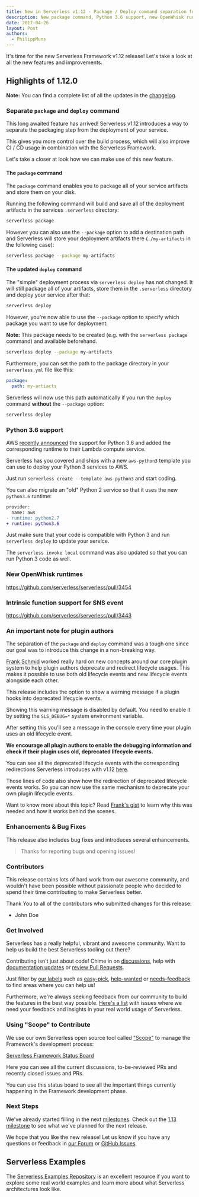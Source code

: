 ```yaml
---
title: New in Serverless v1.12 - Package / Deploy command separation for better CI / CD support
description: New package command, Python 3.6 support, new OpenWhisk runtimes, plus more in the Serverless Framework v1.12 release.
date: 2017-04-26
layout: Post
authors:
  - PhilippMuns
---
```


It's time for the new Serverless Framework v1.12 release! Let's take a look at all the new features and improvements.

## Highlights of 1.12.0

**Note:** You can find a complete list of all the updates in the [changelog](https://github.com/serverless/serverless/blob/master/CHANGELOG.md).

### Separate `package` and `deploy` command		
		
This long awaited feature has arrived! Serverless v1.12 introduces a way to separate the packaging step from the deployment of your service.		
		
This gives you more control over the build process, which will also improve CI / CD usage in combination with the Serverless Framework.		
		
Let's take a closer at look how we can make use of this new feature.		
		
#### The `package` command		
		
The `package` command enables you to package all of your service artifacts and store them on your disk.		
		
Running the following command will build and save all of the deployment artifacts in the services `.serverless` directory:		
		
```bash		
serverless package		
```		
		
However you can also use the `--package` option to add a destination path and Serverless will store your deployment artifacts there (`./my-artifacts` in the following case):		
		
```bash		
serverless package --package my-artifacts		
```		
		
#### The updated `deploy` command		
		
The "simple" deployment process via `serverless deploy` has not changed. It will still package all of your artifacts, store them in the `.serverless` directory and deploy your service after that:		
		
```bash		
serverless deploy		
```		
		
However, you're now able to use the `--package` option to specify which package you want to use for deployment:		
		
**Note:** This package needs to be created (e.g. with the `serverless package` command) and available beforehand.		
		
```bash		
serverless deploy --package my-artifacts		
```		
		
Furthermore, you can set the path to the package directory in your `serverless.yml` file like this:		
		
```yml		
package:		
  path: my-artiacts		
```		
		
Serverless will now use this path automatically if you run the `deploy` command **without** the `--package` option:		
		
```bash		
serverless deploy		
```

### Python 3.6 support

AWS [recently announced](https://aws.amazon.com/de/about-aws/whats-new/2017/04/aws-lambda-supports-python-3-6/) the support for Python 3.6 and added the corresponding runtime to their Lambda compute service.

Serverless has you covered and ships with a new `aws-python3` template you can use to deploy your Python 3 services to AWS.

Just run `serverless create --template aws-python3` and start coding.

You can also migrate an "old" Python 2 service so that it uses the new `python3.6` runtime:

```diff
provider:
  name: aws
- runtime: python2.7
+ runtime: python3.6
```

Just make sure that your code is compatible with Python 3 and run `serverless deploy` to update your service.

The `serverless invoke local` command was also updated so that you can run Python 3 code as well.

### New OpenWhisk runtimes

https://github.com/serverless/serverless/pull/3454

### Intrinsic function support for SNS event

https://github.com/serverless/serverless/pull/3443

### An important note for plugin authors		
		
The separation of the `package` and `deploy` command was a tough one since our goal was to introduce this change in a non-breaking way.		
		
[Frank Schmid](https://github.com/HyperBrain) worked really hard on new concepts around our core plugin system to help plugin authors deprecate and redirect lifecycle usages. This makes it possible to use both old lifecycle events and new lifecycle events alongside each other.		
		
This release includes the option to show a warning message if a plugin hooks into deprecated lifecycle events.		
		
Showing this warning message is disabled by default. You need to enable it by setting the `SLS_DEBUG=*` system environment variable.		
		
After setting this you'll see a message in the console every time your plugin uses an old lifecycle event.		
		
**We encourage all plugin authors to enable the debugging information and check if their plugin uses old, deprecated lifecycle events.**		
		
You can see all the deprecated lifecycle events with the corresponding redirections Serverless introduces with v1.12 [here](https://github.com/serverless/serverless/blob/f5c7f2fa13975560746c0c40cda2077ab09c7353/lib/plugins/deploy/deploy.js#L11-L16).		
		
Those lines of code also show how the redirection of deprecated lifecycle events works. So you can now use the same mechanism to deprecate your own plugin lifecycle events.		
		
Want to know more about this topic? Read [Frank's gist](https://gist.github.com/HyperBrain/bba5c9698e92ac693bb461c99d6cfeec) to learn why this was needed and how it works behind the scenes.

### Enhancements & Bug Fixes

This release also includes bug fixes and introduces several enhancements.

> Thanks for reporting bugs and opening issues!

### Contributors

This release contains lots of hard work from our awesome community, and wouldn't have been possible without passionate people who decided to spend their time contributing to make Serverless better.

Thank You to all of the contributors who submitted changes for this release:

- John Doe

### Get Involved

Serverless has a really helpful, vibrant and awesome community. Want to help us build the best Serverless tooling out there?

Contributing isn't just about code! Chime in on [discussions](https://github.com/serverless/serverless/labels/stage%2Fneeds-feedback), help with [documentation updates](https://github.com/serverless/serverless/labels/kind%2Fdocs) or [review Pull Requests](https://github.com/serverless/serverless/pulls).

Just filter by [our labels](https://github.com/serverless/serverless/labels) such as [easy-pick](https://github.com/serverless/serverless/issues?q=is%3Aopen+is%3Aissue+label%3Astatus%2Feasy-pick), [help-wanted](https://github.com/serverless/serverless/issues?q=is%3Aopen+is%3Aissue+label%3Astatus%2Fhelp-wanted) or [needs-feedback](https://github.com/serverless/serverless/labels/stage%2Fneeds-feedback) to find areas where you can help us!

Furthermore, we're always seeking feedback from our community to build the features in the best way possible. [Here's a list](https://github.com/serverless/serverless/labels/stage%2Fneeds-feedback) with issues where we need your feedback and insights in your real world usage of Serverless.

### Using "Scope" to Contribute

We use our own Serverless open source tool called ["Scope"](https://github.com/serverless/scope) to manage the Framework's development process:

[Serverless Framework Status Board](https://serverless.com/framework/status/)

Here you can see all the current discussions, to-be-reviewed PRs and recently closed issues and PRs.

You can use this status board to see all the important things currently happening in the Framework development phase.

### Next Steps

We've already started filling in the next [milestones](https://github.com/serverless/serverless/milestones). Check out the [1.13 milestone](https://github.com/serverless/serverless/milestone/28) to see what we've planned for the next release.

We hope that you like the new release! Let us know if you have any questions or feedback in [our Forum](http://forum.serverless.com/) or [GitHub Issues](https://github.com/serverless/serverless/issues).

## Serverless Examples

The [Serverless Examples Repository](https://github.com/serverless/examples) is an excellent resource if you want to explore some real world examples and learn more about what Serverless architectures look like.
